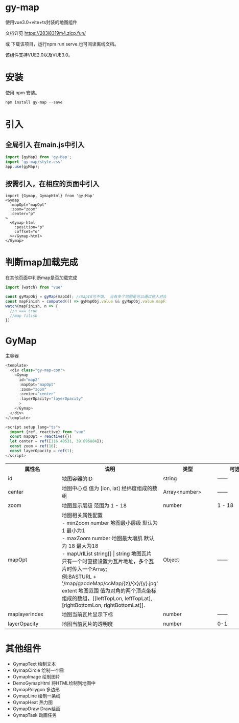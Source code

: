 # gy-map

使用vue3.0+vite+ts封装的地图组件

文档详见 https://283l8319m4.zicp.fun/

或 下载该项目，运行npm run serve.也可阅读离线文档。

该组件支持VUE2.0以及VUE3.0。

# 安装

使用 npm 安装。

```javascript
npm install gy-map --save
```

# 引入

## 全局引入 在main.js中引入

```javascript
import {gyMap} from 'gy-Map';
import 'gy-map/style.css'
app.use(gyMap);
```

## 按需引入，在相应的页面中引入

```
import {Gymap, GymapHtml} from 'gy-Map'
<Gymap
  :mapOpt="mapOpt"
  :zoom="zoom"
  :center="p"
>
  <Gymap-html
    :position="p"
    :offset="o"
  ></Gymap-html>
</Gymap>
```

# 判断map加载完成

在其他页面中判断map是否加载完成

```javascript
import {watch} from "vue"

const gyMapObj = gyMap(mapId); //mapId可不填， 当有多个地图是可以通过传入对应的ID，获取对应地图的实例。
const mapFinish = computed(() => gyMapObj.value && gyMapObj.value.mapFinish);
watch(mapFinish, n => {
  //n === true
  //map filish
})
```
# GyMap

主容器

```javascript
<template>
  <div class="gy-map-con">
    <Gymap
      id="map2"
      :mapOpt="mapOpt"
      :zoom="zoom"
      :center="center"
      :layerOpacity="layerOpacity"
      >
    </Gymap>
  </div>
</template>

<script setup lang="ts">
  import {ref, reactive} from "vue"
  const mapOpt = reactive({})
  let center = ref([116.40531, 39.896884]);
  const zoom = ref(16);
  const layerOpacity = ref(1);
</script>
```
<table class="el-table__body" style="table-layout: fixed; width: 938px;">
    <colgroup>
        <col name="el-table_1_column_1" width="190">
        <col name="el-table_1_column_2" width="187">
        <col name="el-table_1_column_3" width="187">
        <col name="el-table_1_column_4" width="187">
        <col name="el-table_1_column_5" width="187">
    </colgroup>
    <tbody>
        <tr>
            <th>属性名</th>
            <th>说明</th>
            <th>类型</th>
            <th>可选值</th>
            <th>默认值</th>
        </tr>
        <tr>
            <td><div class="cell"><span data-v-ac79ea56="">id</span></div></td>
            <td class="el-table_1_column_2 el-table__cell" rowspan="1" colspan="1"><div class="cell"><!----><span data-v-ac79ea56="">地图容器的ID</span></div></td>
            <td class="el-table_1_column_3 el-table__cell" rowspan="1" colspan="1"><div class="cell"><!----><span data-v-ac79ea56="">string</span></div></td>
            <td class="el-table_1_column_4 el-table__cell" rowspan="1" colspan="1"><div class="cell"><!----><span data-v-ac79ea56="">——</span></div></td>
            <td class="el-table_1_column_5 el-table__cell" rowspan="1" colspan="1"><div class="cell"><!----><span data-v-ac79ea56="">——</span></div></td></tr><tr class="el-table__row">
            <td class="el-table_1_column_1 el-table__cell" rowspan="1" colspan="1"><div class="cell"><!----><span data-v-ac79ea56="">center</span></div></td>
            <td class="el-table_1_column_2 el-table__cell" rowspan="1" colspan="1"><div class="cell"><!----><span data-v-ac79ea56="">地图中心点 值为 [lon, lat] 经纬度组成的数组</span></div></td>
            <td class="el-table_1_column_3 el-table__cell" rowspan="1" colspan="1"><div class="cell"><!----><span data-v-ac79ea56="">Array&lt;number&gt;</span></div></td>
            <td class="el-table_1_column_4 el-table__cell" rowspan="1" colspan="1"><div class="cell"><!----><span data-v-ac79ea56="">——</span></div></td>
            <td class="el-table_1_column_5 el-table__cell" rowspan="1" colspan="1"><div class="cell"><!----><span data-v-ac79ea56="">——</span></div></td></tr><tr class="el-table__row">
            <td class="el-table_1_column_1 el-table__cell" rowspan="1" colspan="1"><div class="cell"><!----><span data-v-ac79ea56="">zoom</span></div></td>
            <td class="el-table_1_column_2 el-table__cell" rowspan="1" colspan="1"><div class="cell"><!----><span data-v-ac79ea56="">地图显示层级 范围为 1 - 18</span></div></td>
            <td class="el-table_1_column_3 el-table__cell" rowspan="1" colspan="1"><div class="cell"><!----><span data-v-ac79ea56="">number</span></div></td>
            <td class="el-table_1_column_4 el-table__cell" rowspan="1" colspan="1"><div class="cell"><!----><span data-v-ac79ea56="">1 - 18</span></div></td>
            <td class="el-table_1_column_5 el-table__cell" rowspan="1" colspan="1"><div class="cell"><!----><span data-v-ac79ea56="">——</span></div></td></tr><tr class="el-table__row">
            <td class="el-table_1_column_1 el-table__cell" rowspan="1" colspan="1"><div class="cell"><!----><span data-v-ac79ea56="">mapOpt</span></div></td>
            <td class="el-table_1_column_2 el-table__cell" rowspan="1" colspan="1"><div class="cell"><!----><span data-v-ac79ea56="">地图相关属性配置
                <br>
                - minZoom number 地图最小层级  默认为 1 最小为1
                <br>
                - maxZoom number 地图最大增肌  默认为 18 最大为18
                <br>
                - mapUrlList string[] | string 地图瓦片 只有一个时直接设置为瓦片地址，多个瓦片时传入一个Array;
                <br>例:BASTURL + '/map/gaodeMap/ccMap/{z}/{x}/{y}.jpg'
                <br>extent 地图范围  值为对角的两个顶点坐标组成的数组，[[leftTopLon, leftTopLat], [rightBottomLon, rightBottomLat]].
                </span></div></td>
            <td class="el-table_1_column_3 el-table__cell" rowspan="1" colspan="1"><div class="cell"><!----><span data-v-ac79ea56="">Object</span></div></td>
            <td class="el-table_1_column_4 el-table__cell" rowspan="1" colspan="1"><div class="cell"><!----><span data-v-ac79ea56="">——</span></div></td>
            <td class="el-table_1_column_5 el-table__cell" rowspan="1" colspan="1"><div class="cell"><!----><span data-v-ac79ea56="">——</span></div></td></tr><tr class="el-table__row">
            <td class="el-table_1_column_1 el-table__cell" rowspan="1" colspan="1"><div class="cell"><!----><span data-v-ac79ea56="">maplayerIndex</span></div></td>
            <td class="el-table_1_column_2 el-table__cell" rowspan="1" colspan="1"><div class="cell"><!----><span data-v-ac79ea56="">地图当前瓦片显示下标</span></div></td>
            <td class="el-table_1_column_3 el-table__cell" rowspan="1" colspan="1"><div class="cell"><!----><span data-v-ac79ea56="">number</span></div></td>
            <td class="el-table_1_column_4 el-table__cell" rowspan="1" colspan="1"><div class="cell"><!----><span data-v-ac79ea56="">——</span></div></td>
            <td class="el-table_1_column_5 el-table__cell" rowspan="1" colspan="1"><div class="cell"><!----><span data-v-ac79ea56="">0</span></div></td></tr><tr class="el-table__row">
            <td class="el-table_1_column_1 el-table__cell" rowspan="1" colspan="1"><div class="cell"><!----><span data-v-ac79ea56="">layerOpacity</span></div></td>
            <td class="el-table_1_column_2 el-table__cell" rowspan="1" colspan="1"><div class="cell"><!----><span data-v-ac79ea56="">地图当前瓦片的透明度</span></div></td>
            <td class="el-table_1_column_3 el-table__cell" rowspan="1" colspan="1"><div class="cell"><!----><span data-v-ac79ea56="">number</span></div></td>
            <td class="el-table_1_column_4 el-table__cell" rowspan="1" colspan="1"><div class="cell"><!----><span data-v-ac79ea56="">0-1</span></div></td>
            <td class="el-table_1_column_5 el-table__cell" rowspan="1" colspan="1"><div class="cell"><!----><span data-v-ac79ea56="">1</span></div></td>
        </tr>
    </tbody>
</table>

# 其他组件
- GymapText
  绘制文本
- GymapCircle
  绘制一个圆
- GymapImage
  绘制图片
- DemoGymapHtml
  将HTML绘制到地图中
- GymapPolygon
  多边形
- GymapLine
  绘制一条线
- GymapHeat
  热力图
- GymapDraw
  Draw绘画
- GymapTask
  动画任务
